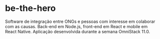 # be-the-hero
Software de integração entre ONGs e pessoas com interesse em colaborar com as causas. Back-end em Node.js, front-end em React e mobile em React Native. Aplicação desenvolvida durante a semana OmniStack 11.0.
